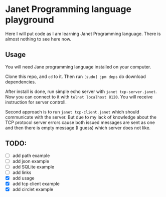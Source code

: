 # Janet Programming language playground

Here I will put code as I am learning Janet Programming language. There is 
almost nothing to see here now.

## Usage

You will need Jane programming language installed on your computer.

Clone this repo, and `cd` to it. Then run `[sudo] jpm deps` do download 
dependencies.

After install is done, run simple echo server with `janet tcp-server.janet`.
Now you can connect to it with `telnet localhost 8120`. You will receive
instruction for server controll.

Second approach is to run `janet tcp-client.janet` which should communicate with
the server. But due to my lack of knowledge about the TCP protocol server errors
cause both issued messages are sent as one and then there is empty message 
(I guess) which server does not like.

## TODO:
- [ ] add path example
- [ ] add json example
- [ ] add SQLite example
- [ ] add links
- [x] add usage
- [x] add tcp client example
- [x] add circlet example
